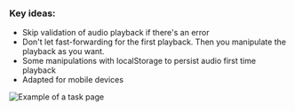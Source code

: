 ### Key ideas:

* Skip validation of audio playback if there's an error
* Don't let fast-forwarding for the first playback. Then you manipulate the playback as you want.
* Some manipulations with localStorage to persist audio first time playback 
* Adapted for mobile devices

![Example of a task page](https://pics.st/3d4/0b5/0b981b0b.png)
